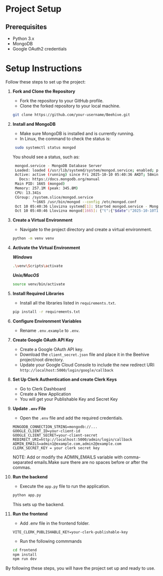 # Project Setup

## Prerequisites
- Python 3.x
- MongoDB
- Google OAuth2 credentials

# Setup Instructions

Follow these steps to set up the project:

1. **Fork and Clone the Repository**
    - Fork the repository to your GitHub profile.
    - Clone the forked repository to your local machine.
    ```bash
    git clone https://github.com/your-username/Beehive.git
    ```

2. **Install and MongoDB**
    - Make sure MongoDB is installed and is currently running.
    - In Linux, the command to check the status is:
   ```bash
    sudo systemctl status mongod
    ```
    You should see a status, such as:
    ```bash
     mongod.service - MongoDB Database Server
     Loaded: loaded (/usr/lib/systemd/system/mongod.service; enabled; preset: enabled)
     Active: active (running) since Fri 2025-10-10 05:40:36 AKDT; 58min ago
       Docs: https://docs.mongodb.org/manual
     Main PID: 1665 (mongod)
     Memory: 257.1M (peak: 345.8M)
     CPU: 13.341s
     CGroup: /system.slice/mongod.service
             └─1665 /usr/bin/mongod --config /etc/mongod.conf
     Oct 10 05:40:36 Llovizna systemd[1]: Started mongod.service - MongoDB Database Server.
     Oct 10 05:40:46 Llovizna mongod[1665]: {"t":{"$date":"2025-10-10T13:40:46.804Z"},"s":"I",  "c":"CONTROL",  "id":7484500, "ctx":"main","msg":"Environment variable MONGODB_CONFIG_OVERRI>
    ```

3. **Create a Virtual Environment**
    - Navigate to the project directory and create a virtual environment.
    ```bash
    python -m venv venv
    ```

4. **Activate the Virtual Environment**
   
    ***Windows***
    ```bash
    .\venv\Scripts\activate
    ```

    ***Unix/MacOS***
    ```bash
    source venv/bin/activate
    ```

5. **Install Required Libraries**
    - Install all the libraries listed in `requirements.txt`.
    ```bash
    pip install -r requirements.txt
    ```

6. **Configure Environment Variables**
    - Rename `.env.example` to `.env`.

7. **Create Google OAuth API Key**
    - Create a Google OAuth API key.
    - Download the `client_secret.json` file and place it in the Beehive project/root directory.
    - Update your Google Cloud Console to include the new redirect URI: ```http://localhost:5000/login/google/callback```


8. **Set Up Clerk Authentication and create Clerk Keys**
    - Go to Clerk Dashboard
    - Create a New Application
    - You will get your Publishable Key and Secret Key
      
9. **Update `.env` File**
    - Open the `.env` file and add the required credentials.
    ```
    MONGODB_CONNECTION_STRING=mongodb://...
    GOOGLE_CLIENT_ID=your-client-id
    GOOGLE_CLIENT_SECRET=your-client-secret
    REDIRECT_URI=http://localhost:5000/admin/login/callback
    ADMIN_EMAILS=admin1@example.com,admin2@example.com
    CLERK_SECRET_KEY = your clerk secret key
    ```
    NOTE: Add or modify the ADMIN_EMAILS variable with comma-separated emails.Make sure there are no spaces before or after the commas.
   
10. **Run the backend**
    - Execute the `app.py` file to run the application.
    ```bash
    python app.py
    ```

    This sets up the backend.

11. **Run the frontend**
    - Add .env file in the frontend folder.

    ```
    VITE_CLERK_PUBLISHABLE_KEY=your-clerk-publishable-key
    ```
    
    - Run the following commmands
     ```bash
    cd frontend
    npm install
    npm run dev
     ```


    
By following these steps, you will have the project set up and ready to use.
